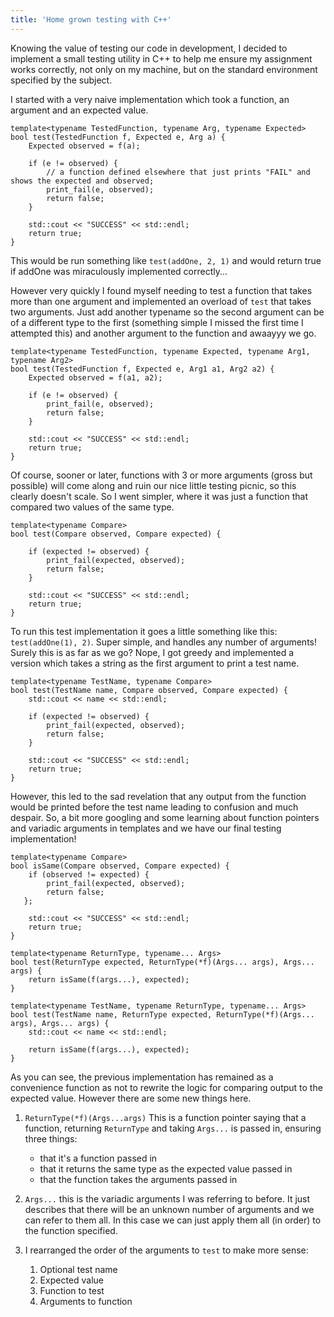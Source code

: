 ```yaml
---
title: 'Home grown testing with C++'
---
```


Knowing the value of testing our code in development, I decided to implement a small testing utility in C++ to help me ensure my assignment works correctly, not only on my machine, but on the standard environment specified by the subject.

I started with a very naive implementation which took a function, an argument and an expected value.

```{.cpp}
template<typename TestedFunction, typename Arg, typename Expected>
bool test(TestedFunction f, Expected e, Arg a) {
    Expected observed = f(a);

    if (e != observed) {
        // a function defined elsewhere that just prints "FAIL" and shows the expected and observed;
        print_fail(e, observed);
        return false;
    }

    std::cout << "SUCCESS" << std::endl;
    return true;
}
```
This would be run something like `test(addOne, 2, 1)` and would return true if addOne was miraculously implemented correctly...

However very quickly I found myself needing to test a function that takes more than one argument and implemented an overload of `test` that takes two arguments. Just add another typename so the second argument can be of a different type to the first (something simple I missed the first time I attempted this) and another argument to the function and awaayyy we go.

```{.cpp}
template<typename TestedFunction, typename Expected, typename Arg1, typename Arg2>
bool test(TestedFunction f, Expected e, Arg1 a1, Arg2 a2) {
    Expected observed = f(a1, a2);

    if (e != observed) {
        print_fail(e, observed);
        return false;
    }

    std::cout << "SUCCESS" << std::endl;
    return true;
}
```

Of course, sooner or later, functions with 3 or more arguments (gross but possible) will come along and ruin our nice little testing picnic, so this clearly doesn't scale. So I went simpler, where it was just a function that compared two values of the same type.

```{.cpp}
template<typename Compare>
bool test(Compare observed, Compare expected) {

    if (expected != observed) {
        print_fail(expected, observed);
        return false;
    }

    std::cout << "SUCCESS" << std::endl;
    return true;
}
```
To run this test implementation it goes a little something like this: `test(addOne(1), 2)`.
Super simple, and handles any number of arguments! Surely this is as far as we go? Nope, I got greedy and implemented a version which takes a string as the first argument to print a test name.

```{.cpp}
template<typename TestName, typename Compare>
bool test(TestName name, Compare observed, Compare expected) {
    std::cout << name << std::endl;

    if (expected != observed) {
        print_fail(expected, observed);
        return false;
    }

    std::cout << "SUCCESS" << std::endl;
    return true;
}
```

However, this led to the sad revelation that any output from the function would be printed before the test name leading to confusion and much despair. So, a bit more googling and some learning about function pointers and variadic arguments in templates and we have our final testing implementation!

```{.cpp}
template<typename Compare>
bool isSame(Compare observed, Compare expected) {
    if (observed != expected) {
        print_fail(expected, observed);
        return false;
   };

    std::cout << "SUCCESS" << std::endl;
    return true;
}

template<typename ReturnType, typename... Args>
bool test(ReturnType expected, ReturnType(*f)(Args... args), Args... args) {
    return isSame(f(args...), expected);
}

template<typename TestName, typename ReturnType, typename... Args>
bool test(TestName name, ReturnType expected, ReturnType(*f)(Args... args), Args... args) {
    std::cout << name << std::endl;

    return isSame(f(args...), expected);
}
```

As you can see, the previous implementation has remained as a convenience function as not to rewrite the logic for comparing output to the expected value. However there are some new things here.

1. `ReturnType(*f)(Args...args)` This is a function pointer saying that a function, returning `ReturnType` and taking `Args...` is passed in, ensuring three things:
    * that it's a function passed in
    * that it returns the same type as the expected value passed in
    * that the function takes the arguments passed in

2. `Args...` this is the variadic arguments I was referring to before. It just describes that there will be an unknown number of arguments and we can refer to them all. In this case we can just apply them all (in order) to the function specified.
3. I rearranged the order of the arguments to `test` to make more sense:
    1. Optional test name
    2. Expected value
    3. Function to test
    4. Arguments to function
